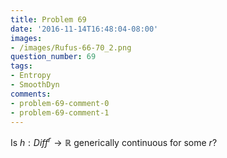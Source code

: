 ```yaml
---
title: Problem 69
date: '2016-11-14T16:48:04-08:00'
images:
- /images/Rufus-66-70_2.png
question_number: 69
tags:
- Entropy
- SmoothDyn
comments:
- problem-69-comment-0
- problem-69-comment-1
---
```

Is $h: Diff ^r \to \mathbb{R}$ generically continuous for some $r$?

